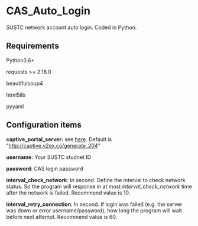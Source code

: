 # CAS_Auto_Login

SUSTC network account auto login. Coded in Python.

## Requirements

Python3.6+

requests >= 2.18.0

beautifulsoup4

html5lib

pyyaml

## Configuration items

**captive_portal_server:** see [here](https://www.noisyfox.cn/45.html). Default is "http://captive.v2ex.co/generate_204"

**username**: Your SUSTC studnet ID

**password**: CAS login password

**interval_check_network**: In second. Define the interval to check network status. So the program will response in at most *interval_check_network* time after the network is failed. Recommend value is 10.

**interval_retry_connection**: In second. If login was failed (e.g. the server was down or error username/password), how long the program will wait before next attempt. Recommend value is 60.

